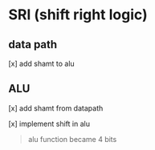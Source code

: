 # SRl (shift right logic)

## data path

[x] add shamt to alu


## ALU

[x] add shamt from datapath

[x] implement shift in alu 
>alu function became 4 bits

